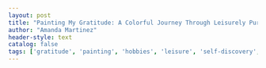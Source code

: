 ```yaml
---
layout: post
title: "Painting My Gratitude: A Colorful Journey Through Leisurely Pursuits"
author: "Amanda Martinez"
header-style: text
catalog: false
tags: ['gratitude', 'painting', 'hobbies', 'leisure', 'self-discovery', 'expression']
---
```


